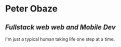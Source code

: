 # Peter Obaze

## _Fullstack web web and Mobile Dev_

I'm just a typical human taking life one step at a time.
